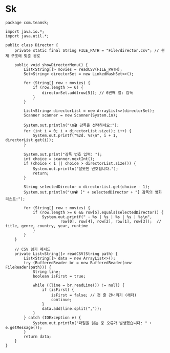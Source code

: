 # Sk
	package com.teamsk;

	import java.io.*;
	import java.util.*;

	public class Director {
	    private static final String FILE_PATH = "File/director.csv"; // 현재 구조에 맞춘 경로

	    public void showDirectorMenu() {
	        List<String[]> movies = readCSV(FILE_PATH);
	        Set<String> directorSet = new LinkedHashSet<>();

	        for (String[] row : movies) {
	            if (row.length >= 6) {
	                directorSet.add(row[5]); // 6번째 열: 감독
	            }
	        }

	        List<String> directorList = new ArrayList<>(directorSet);
	        Scanner scanner = new Scanner(System.in);

	        System.out.println("\n🎬 감독을 선택하세요:");
	        for (int i = 0; i < directorList.size(); i++) {
	            System.out.printf("%2d. %s\n", i + 1, directorList.get(i));
	        }

	        System.out.print("감독 번호 입력: ");
	        int choice = scanner.nextInt();
	        if (choice < 1 || choice > directorList.size()) {
	            System.out.println("잘못된 번호입니다.");
	            return;
	        }

	        String selectedDirector = directorList.get(choice - 1);
	        System.out.println("\n📽️ [" + selectedDirector + "] 감독의 영화 리스트:");

	        for (String[] row : movies) {
	            if (row.length >= 6 && row[5].equals(selectedDirector)) {
	                System.out.printf(" - %s | %s | %s | %s | %s\n",
	                        row[0], row[4], row[2], row[1], row[3]);  // title, genre, country, year, runtime
	            }
	        }
	    }

	    // CSV 읽기 메서드
	    private List<String[]> readCSV(String path) {
	        List<String[]> data = new ArrayList<>();
	        try (BufferedReader br = new BufferedReader(new FileReader(path))) {
	            String line;
	            boolean isFirst = true;

	            while ((line = br.readLine()) != null) {
	                if (isFirst) {
	                    isFirst = false; // 첫 줄 건너뛰기 (헤더)
	                    continue;
	                }
	                data.add(line.split(","));
	            }
	        } catch (IOException e) {
	            System.out.println("파일을 읽는 중 오류가 발생했습니다: " + e.getMessage());
	        }
	        return data;
	    }
	}
